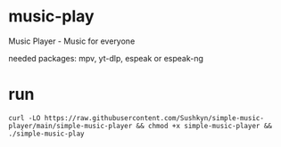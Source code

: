 # music-play
Music Player - Music for everyone

needed packages:
mpv, yt-dlp, espeak or espeak-ng

# run
```curl -LO https://raw.githubusercontent.com/Sushkyn/simple-music-player/main/simple-music-player && chmod +x simple-music-player && ./simple-music-play```
